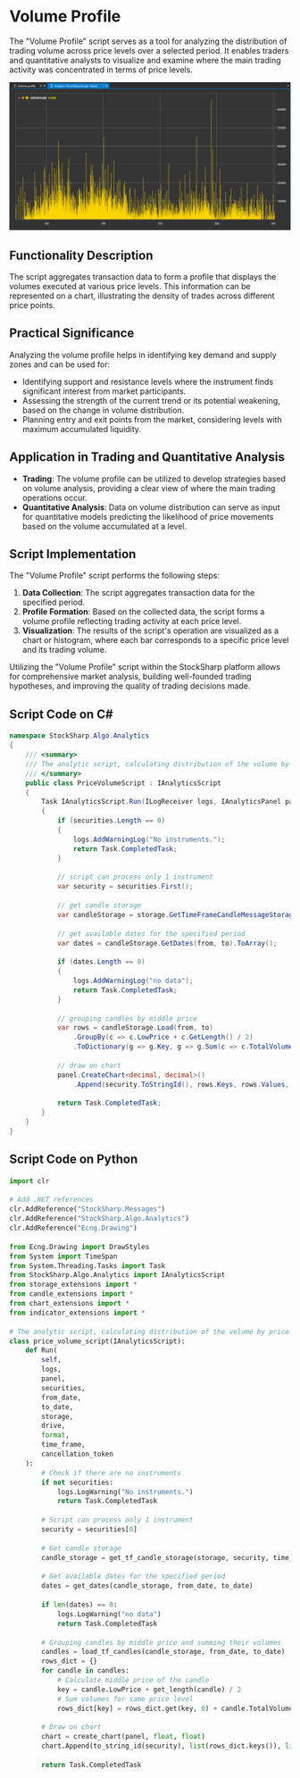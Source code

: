 # Volume Profile

The "Volume Profile" script serves as a tool for analyzing the distribution of trading volume across price levels over a selected period. It enables traders and quantitative analysts to visualize and examine where the main trading activity was concentrated in terms of price levels.

![hydra_analitics_volume_profile](../../../../images/hydra_analitics_volume_profile.png)

## Functionality Description

The script aggregates transaction data to form a profile that displays the volumes executed at various price levels. This information can be represented on a chart, illustrating the density of trades across different price points.

## Practical Significance

Analyzing the volume profile helps in identifying key demand and supply zones and can be used for:

- Identifying support and resistance levels where the instrument finds significant interest from market participants.
- Assessing the strength of the current trend or its potential weakening, based on the change in volume distribution.
- Planning entry and exit points from the market, considering levels with maximum accumulated liquidity.

## Application in Trading and Quantitative Analysis

- **Trading**: The volume profile can be utilized to develop strategies based on volume analysis, providing a clear view of where the main trading operations occur.
- **Quantitative Analysis**: Data on volume distribution can serve as input for quantitative models predicting the likelihood of price movements based on the volume accumulated at a level.

## Script Implementation

The "Volume Profile" script performs the following steps:

1. **Data Collection**: The script aggregates transaction data for the specified period.
2. **Profile Formation**: Based on the collected data, the script forms a volume profile reflecting trading activity at each price level.
3. **Visualization**: The results of the script's operation are visualized as a chart or histogram, where each bar corresponds to a specific price level and its trading volume.

Utilizing the "Volume Profile" script within the StockSharp platform allows for comprehensive market analysis, building well-founded trading hypotheses, and improving the quality of trading decisions made.

## Script Code on C#

```cs
namespace StockSharp.Algo.Analytics
{
	/// <summary>
	/// The analytic script, calculating distribution of the volume by price levels.
	/// </summary>
	public class PriceVolumeScript : IAnalyticsScript
	{
		Task IAnalyticsScript.Run(ILogReceiver logs, IAnalyticsPanel panel, SecurityId[] securities, DateTime from, DateTime to, IStorageRegistry storage, IMarketDataDrive drive, StorageFormats format, TimeSpan timeFrame, CancellationToken cancellationToken)
		{
			if (securities.Length == 0)
			{
				logs.AddWarningLog("No instruments.");
				return Task.CompletedTask;
			}

			// script can process only 1 instrument
			var security = securities.First();

			// get candle storage
			var candleStorage = storage.GetTimeFrameCandleMessageStorage(security, timeFrame, drive, format);

			// get available dates for the specified period
			var dates = candleStorage.GetDates(from, to).ToArray();

			if (dates.Length == 0)
			{
				logs.AddWarningLog("no data");
				return Task.CompletedTask;
			}

			// grouping candles by middle price
			var rows = candleStorage.Load(from, to)
				.GroupBy(c => c.LowPrice + c.GetLength() / 2)
				.ToDictionary(g => g.Key, g => g.Sum(c => c.TotalVolume));

			// draw on chart
			panel.CreateChart<decimal, decimal>()
				.Append(security.ToStringId(), rows.Keys, rows.Values, ChartIndicatorDrawStyles.Histogram);

			return Task.CompletedTask;
		}
	}
}
```

## Script Code on Python

```python
import clr

# Add .NET references
clr.AddReference("StockSharp.Messages")
clr.AddReference("StockSharp.Algo.Analytics")
clr.AddReference("Ecng.Drawing")

from Ecng.Drawing import DrawStyles
from System import TimeSpan
from System.Threading.Tasks import Task
from StockSharp.Algo.Analytics import IAnalyticsScript
from storage_extensions import *
from candle_extensions import *
from chart_extensions import *
from indicator_extensions import *

# The analytic script, calculating distribution of the volume by price levels.
class price_volume_script(IAnalyticsScript):
    def Run(
        self,
        logs,
        panel,
        securities,
        from_date,
        to_date,
        storage,
        drive,
        format,
        time_frame,
        cancellation_token
    ):
        # Check if there are no instruments
        if not securities:
            logs.LogWarning("No instruments.")
            return Task.CompletedTask

        # Script can process only 1 instrument
        security = securities[0]

        # Get candle storage
        candle_storage = get_tf_candle_storage(storage, security, time_frame, drive, format)

        # Get available dates for the specified period
        dates = get_dates(candle_storage, from_date, to_date)

        if len(dates) == 0:
            logs.LogWarning("no data")
            return Task.CompletedTask

        # Grouping candles by middle price and summing their volumes
        candles = load_tf_candles(candle_storage, from_date, to_date)
        rows_dict = {}
        for candle in candles:
            # Calculate middle price of the candle
            key = candle.LowPrice + get_length(candle) / 2
            # Sum volumes for same price level
            rows_dict[key] = rows_dict.get(key, 0) + candle.TotalVolume

        # Draw on chart
        chart = create_chart(panel, float, float)
        chart.Append(to_string_id(security), list(rows_dict.keys()), list(rows_dict.values()), DrawStyles.Histogram)

        return Task.CompletedTask
```
